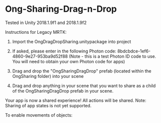 # Ong-Sharing-Drag-n-Drop

Tested in Unity 2018.1.9f1 and 2018.1.9f2

Instructions for Legacy MRTK:

1. Import the OngDragDropSharing.unitypackage into project

2. If asked, please enter in the following Photon code: 8bdcbdce-1ef6-4860-9e27-953ba9d52f88
(Note - this is a test Photon ID code to use. You will need to obtain your own Photon code for apps)

3. Drag and drop the "OngSharingDragDrop" prefab (located within the OngSharing folder) into your scene

4. Drag and drop anything in your scene that you want to share as a child of the OngSharingDragDrop prefab in your scene. 

Your app is now a shared experience! All actions will be shared. 
Note: Sharing of app states is not yet supported.

To enable movements of objects:



